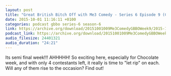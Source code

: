 ```yaml
---
layout: post
title: "Great British Bitch Off with Me3 Comedy - Series 6 Episode 9 (Chocolate Tart)"
date: 2015-10-01 11:16:11 +0100
categories: podcast gbbo series-6 season-6
link: https://archive.org/download/20151001009Me3ComedyGBBOWeek9/2015-10-01-009-Me3_Comedy--GBBO-Week9.mp3
podcast_link: https://archive.org/download/20151001009Me3ComedyGBBOWeek9/2015-10-01-009-Me3_Comedy--GBBO-Week9.mp3
audio_filesize: 24401321
audio_duration: "24:21"
---
```

Its semi final week!!! AHHHHH! So exciting here, especially for Chocolate week, and with only 4 contestants left, it really is time to "let rip" on each. Will any of them rise to the occasion? Find out!
